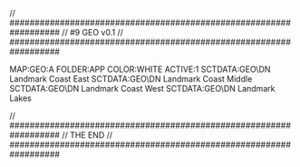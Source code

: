 // ##################################################################
//                 #9 GEO v0.1
// ##################################################################

MAP:GEO:A
FOLDER:APP
COLOR:WHITE
ACTIVE:1
SCTDATA:GEO\DN Landmark Coast East
SCTDATA:GEO\DN Landmark Coast Middle
SCTDATA:GEO\DN Landmark Coast West
SCTDATA:GEO\DN Landmark Lakes

// ##################################################################
//                 THE END
// ##################################################################
